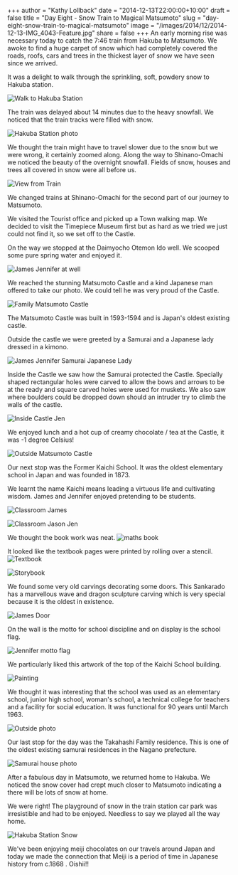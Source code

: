 +++
author = "Kathy Lollback"
date = "2014-12-13T22:00:00+10:00"
draft = false
title = "Day Eight - Snow Train to Magical Matsumoto"
slug = "day-eight-snow-train-to-magical-matsumoto"
image = "/images/2014/12/2014-12-13-IMG_4043-Feature.jpg"
share = false
+++
An early morning rise was necessary today to catch the 7:46 train from Hakuba to Matsumoto. We awoke to find a huge carpet of snow which had completely covered the roads, roofs, cars and trees in the thickest layer of snow we have seen since we arrived.

It was a delight to walk through the sprinkling, soft, powdery snow to Hakuba station.  

![Walk to Hakuba Station](/images/2014/12/2014-12-13-IMG_4024-4.jpg)

The train was delayed about 14 minutes due to the heavy snowfall.  We noticed that the train tracks were filled with snow.

![Hakuba Station photo](/images/2014/12/2014-12-13-IMG_4035.JPG)

We thought the train might have to travel slower due to the snow but we were wrong, it certainly zoomed along.  Along the way to Shinano-Omachi we noticed the beauty of the overnight snowfall. Fields of snow, houses and trees all covered in snow were all before us. 

![View from Train](/images/2014/12/2014-12-13-IMG_7615-3.JPG)

We changed trains at Shinano-Omachi for the second part of our journey to Matsumoto.

We visited the Tourist office and picked up a Town walking map. We decided to visit the Timepiece Museum first but as hard as we tried we just could not find it, so we set off to the Castle.

On the way we stopped at the Daimyocho Otemon Ido well.  We scooped some pure spring water and enjoyed it.

![James Jennifer at well](/images/2014/12/2014-12-13-IMG_7624-2.JPG)

We reached the stunning Matsumoto Castle and a kind Japanese man offered to take our photo. We could tell he was very proud of the Castle.

![Family Matsumoto Castle](/images/2014/12/2014-12-16-IMG_7626.jpg)

The Matsumoto Castle was built in 1593-1594 and is Japan's oldest existing castle. 

Outside the castle we were greeted by a Samurai and a Japanese lady dressed in a kimono.

![James Jennifer Samurai Japanese Lady](/images/2014/12/2014-12-13-IMG_7630-3.jpg)

Inside the Castle we saw how the Samurai protected the Castle.  Specially shaped rectangular holes were carved to allow the bows and arrows to be at the ready and square carved holes were used for muskets. We also saw where boulders could be dropped down should an intruder try to climb the walls of the castle.

![Inside Castle Jen](/images/2014/12/2014-12-13-IMG_7632.jpg)

We enjoyed lunch and a hot cup of creamy chocolate / tea at the Castle, it was -1 degree Celsius!

![Outside Matsumoto Castle](/images/2014/12/2014-12-13-IMG_4043-2.JPG)

Our next stop was the Former Kaichi School. It was the oldest elementary school in Japan and was founded in 1873. 

We learnt the name Kaichi means leading a virtuous life and cultivating wisdom. James and Jennifer enjoyed pretending to be students.

![Classroom James](/images/2014/12/2014-12-13-IMG_7635-1.JPG)

![Classroom Jason Jen](/images/2014/12/2014-12-13-IMG_7636-2.JPG)

We thought the book work was neat.
![maths book](/images/2014/12/2014-12-13-IMG_7643-1.JPG)

It looked like the textbook pages were printed by rolling over a stencil.
![Textbook](/images/2014/12/2014-12-13-IMG_7645.JPG)

![Storybook](/images/2014/12/2014-12-13-IMG_7649.JPG)

We found some very old carvings decorating some doors. This Sankarado has a marvellous wave and dragon sculpture carving which is very special because it is the oldest in existence.

![James Door](/images/2014/12/2014-12-13-IMG_7651-1.JPG)

On the wall is the motto for school discipline and on display is the school flag.

![Jennifer motto flag](/images/2014/12/2014-12-13-IMG_7657-1.JPG)

We particularly liked this artwork of the top of the Kaichi School building.

![Painting](/images/2014/12/2014-12-13-IMG_7660.JPG)

We thought it was interesting that the school was used as an elementary school, junior high school, woman's school, a technical college for teachers and a facility for social education. It was functional for 90 years until March 1963.

![Outside photo](/images/2014/12/2014-12-13-IMG_7662.JPG)

Our last stop for the day was the Takahashi Family residence. This is one of the oldest existing samurai residences in the Nagano prefecture.

![Samurai house photo](/images/2014/12/2014-12-13-IMG_7665.JPG)

After a fabulous day in Matsumoto, we returned home to Hakuba. We noticed the snow cover had crept much closer to Matsumoto indicating a there will be lots of snow at home.

We were right! The playground of snow in the train station car park was irresistible and had to be enjoyed. Needless to say we played all the way home.

![Hakuba Station Snow](/images/2014/12/2014-12-13-IMG_7669.JPG)

We've been enjoying meiji chocolates on our travels around Japan and today we made the connection that Meiji is a period of time in Japanese history from c.1868 . Oishii!!
